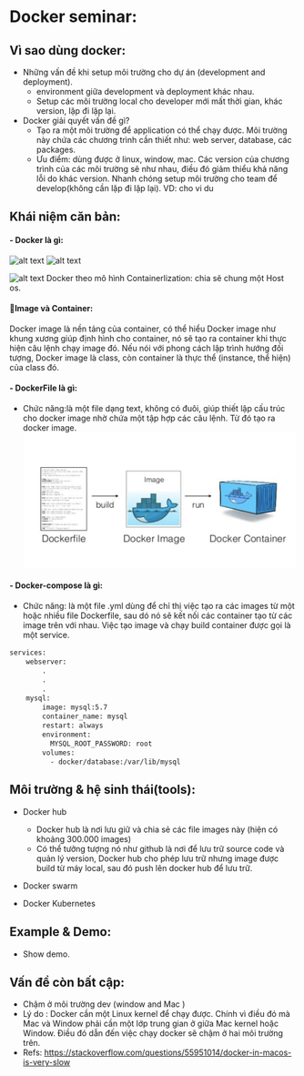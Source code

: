 # Docker seminar:

## Vì sao dùng docker:
- Những vấn đề khi setup môi trường cho dự án (development and deployment).
	- environment giữa development và deployment khác nhau.
	- Setup các môi trường local cho developer mới mất thời gian, khác version, lặp đi lặp lại.
- Docker giải quyết vấn đề gì?
	- Tạo ra một môi trường để application có thể chạy được. Môi trường này chứa các chương trình cần thiết như: web server, database, các packages. 
	- Ưu điểm: dùng được ở linux, window, mac. Các version của chương trình của các môi trường sẽ như nhau, điều đó giảm thiểu khả năng lỗi do khác version. Nhanh chóng setup môi trường cho team để develop(không cần lặp đi lặp lại). 
VD: cho vi du

## Khái niệm căn bản:
#### - Docker là gì:

![alt text](https://www.docker.com/sites/default/files/d8/2018-11/docker-containerized-appliction-blue-border_2.png)
![alt text](https://www.docker.com/sites/default/files/d8/2018-11/container-vm-whatcontainer_2.png)

![alt text](https://docs.docker.com/engine/images/engine-components-flow.png)
Docker theo mô hình Containerlization: chia sẽ chung một Host os. 

#### Image và Container:

Docker image là nền tảng của container, có thể hiểu Docker image như khung xương giúp định hình cho container, nó sẽ tạo ra container khi thực hiện câu lệnh chạy image đó. Nếu nói với phong cách lập trình hướng đối tượng, Docker image là class, còn container là thực thể (instance, thể hiện) của class đó.


#### - DockerFile là gì:
- Chức năng:là một file dạng text, không có đuôi, giúp thiết lập cấu trúc cho docker image nhờ chứa một tập hợp các câu lệnh. Từ đó tạo ra docker image.
![alt text](https://github.com/BrianLe1507/docker_docs/blob/master/docker_container.png?raw=true)


#### - Docker-compose là gì:
- Chức năng: là một file .yml dùng để chỉ thị việc tạo ra các images từ một hoặc nhiều file Dockerfile, sau dó nó sẽ kết nối các container tạo từ các image trên với nhau. Việc tạo image và chạy build container được gọi là một service.
```
services:
    webserver:
        .
        .
        .
    mysql:
        image: mysql:5.7 
        container_name: mysql
        restart: always
        environment:
          MYSQL_ROOT_PASSWORD: root
        volumes:
          - docker/database:/var/lib/mysql

```


## Môi trường & hệ sinh thái(tools):
- Docker hub
	- Docker hub là nơi lưu giữ và chia sẻ các file images này (hiện có khoảng 300.000 images)
	- Có thể tưởng tượng nó như github là nơi để lưu trữ source code và quản lý version, Docker hub cho phép lưu trữ nhưng image được build từ máy local, sau đó push lên docker hub để lưu trữ. 

- Docker swarm
- Docker Kubernetes

## Example & Demo:
- Show demo.

## Vấn đề còn bất cập:
- Chậm ở môi trường dev (window and Mac )
- Lý do : Docker cần một Linux kernel để chạy được. Chính vì điều đó mà Mac và Window phải cần một lớp trung gian ở giữa Mac kernel hoặc Window. Điều đó dẫn đến việc chạy docker sẽ chậm ở hai môi trường trên.
- Refs: https://stackoverflow.com/questions/55951014/docker-in-macos-is-very-slow
